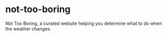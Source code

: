 # not-too-boring
Not Too Boring, a curated website helping you determine what to do when the weather changes.
